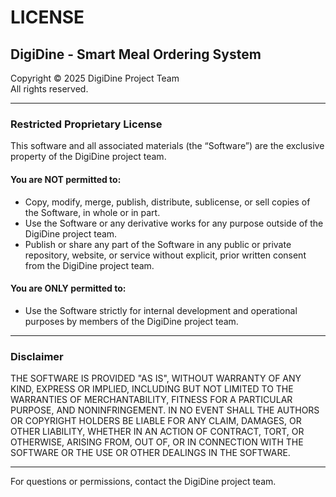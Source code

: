 # LICENSE

## DigiDine - Smart Meal Ordering System

Copyright © 2025 DigiDine Project Team  
All rights reserved.

---

### Restricted Proprietary License

This software and all associated materials (the “Software”) are the exclusive property of the DigiDine project team.

#### **You are NOT permitted to:**
- Copy, modify, merge, publish, distribute, sublicense, or sell copies of the Software, in whole or in part.
- Use the Software or any derivative works for any purpose outside of the DigiDine project team.
- Publish or share any part of the Software in any public or private repository, website, or service without explicit, prior written consent from the DigiDine project team.

#### **You are ONLY permitted to:**
- Use the Software strictly for internal development and operational purposes by members of the DigiDine project team.

---

### Disclaimer

THE SOFTWARE IS PROVIDED "AS IS", WITHOUT WARRANTY OF ANY KIND, EXPRESS OR IMPLIED, INCLUDING BUT NOT LIMITED TO THE WARRANTIES OF MERCHANTABILITY, FITNESS FOR A PARTICULAR PURPOSE, AND NONINFRINGEMENT. IN NO EVENT SHALL THE AUTHORS OR COPYRIGHT HOLDERS BE LIABLE FOR ANY CLAIM, DAMAGES, OR OTHER LIABILITY, WHETHER IN AN ACTION OF CONTRACT, TORT, OR OTHERWISE, ARISING FROM, OUT OF, OR IN CONNECTION WITH THE SOFTWARE OR THE USE OR OTHER DEALINGS IN THE SOFTWARE.

---

For questions or permissions, contact the DigiDine project team.
